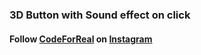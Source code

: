 ### 3D Button with Sound effect on click

#### Follow [CodeForReal](https://www.instagram.com/codeforreal/) on [Instagram](https://www.instagram.com/codeforreal/)
